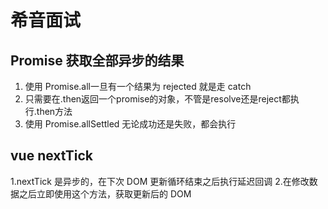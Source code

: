 # 希音面试

## Promise 获取全部异步的结果 

1. 使用 Promise.all一旦有一个结果为 rejected 就是走 catch
2. 只需要在.then返回一个promise的对象，不管是resolve还是reject都执行.then方法
3. 使用 Promise.allSettled 无论成功还是失败，都会执行
## vue nextTick

1.nextTick 是异步的，在下次 DOM 更新循环结束之后执行延迟回调 2.在修改数据之后立即使用这个方法，获取更新后的 DOM
